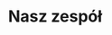 ---
title: "Nasz zespół"
description: "this is meta description"
draft: false
bg_image: "images/230.jpg"
---